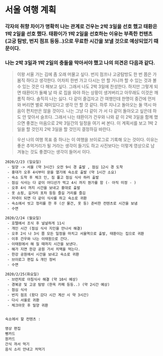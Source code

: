 # 서울 여행 계획
### 각자의 취향 차이가 명확히 나는 관계로 건우는 2박 3일을 선호 했고 태환은 1박 2일을 선호 했다. 태환이가 1박 2일을 선호하는 이유는 부족한 컨텐츠(고궁 탐방, 번지 점프 등등..)으로 무료한 시간을 보낼 것으로 예상되었기 때문이다.  

### 나는 2박 3일과 1박 2일의 충돌을 막아서야 했고 나의 의견은 다음과 같다.

>  이왕 서울 가는 김에 좀 오래 머물고 싶다. 번지 점프나 고궁탐방도 한 번 쯤은 가 봄직    하다고 생각한다. 어차피 한번 가고 다시는 안 할 거니까 할 수 있는 것과 볼 수 있는 것은   다 해보고 싶다. 그래서 나도 2박 3일에 찬성한다. 하지만 그렇게 되면 태환이가 둘째 날 따   로 집을 와야 하는 상황이 생겨버리고 아무래도 이것은 깨롬직 하다. 솔직히 나는 싫다. 다   같이   즐겁자고 간 여행인데 한명이 중간에 먼저 와 버리면 별로 재미있다고 생각 안 할 것   같다.   하루 지나고 돌아오는 둘 역시 마음이 편치만은 않을 것이다. 나는 그냥 다 같이 가   서 다 같이 돌아오고 싶은데 하도 안 맞아서 슬프다. 그래서 나는 태환이가 건우와 나와 같   이 2박 3일을 함께 했으면 좋겠는 마음으로 2박 3일간의 일정을 여기 써 본다. 이 계획서를   보고 1박 2일을 할 것인지 2박 3일을 할 것인지 결정하길 바란다. 

> 우선 나의 여행 목표 중 하나는 이 여행을 브이로그로 기록해 오는 것이다. 
이유는 좋은 추억거리가 될 거라는 생각이 들기도 하고 사진보다는 이렇게 영상으로 남겨놓는 것도 좋겠다는 생각이 들어서 이다. 


```
2020/2/23 (일요일)  
 - 밀양 -> 서울 (약 3시간) 오전 9시 경 출발 , 점심 12시 경 도착 
 - 홍대가 오후 4시부터 문을 열기에 숙소로 출발 (약 1시간 소요)
 - 숙소 도착 후 체크 인, 짐 풀고 점심 식사 하러 출발  
 - 점심 식사는 다 같이 어디선가 먹고 4시 까지 뭔가를 함 (- 아직 미정 - ) 
 - 오후 4시 까지 시간을 보내고 홍대로 출발 
 - 옷 쇼핑, 길거리 포차 등등 즐길 거리를 즐김 
 - 저녁이 되면 다 같이 식사를 하고 숙소로 귀환
 - 숙소에서 씻고 정리를 한 후 (산 물건, 옷 등) 준비한 컨텐츠로 시간을 보냄 
 - 수면

2020/2/24 (월요일)
 - 호텔에서 조식 후 널널하게 11시 
 - 개인 시간 (점심 식사 지인을 만나서 해결)
 - 오후 2시 나 3시 쯤 모든 일정을 마치고 서울역으로 출발, 태환이는 집으로 귀환 
 - 이후 건우와 나는 이태원으로 간다. 
 - 이태원에서 해 질 때까지 시간을 보낸다.
 - 해가 지면 한강 공원 가서 치맥을 먹는다. 
 - 한강 공원에서 시간을 보내고 숙소로 귀환
 - 브이로그 편집 & 개인 정비  
 - 수면 

2020/2/25(화요일)
 - 브런치로 아침식사 해결 (약 10시 예상)
 - 경복궁 및 고궁 탐방 (한옥 카페 등등..) (약 2시간 예상)
 - 점심 식사 
 - 번지 점프 (왔다 갔다 시간 계산 시 약 3시간) 
 - 다시 서울로 귀환
 - 체크아웃 후 밀양 귀환 
 

숙소에서 할 컨텐츠 : 

영상 편집 
뻥카드
원카드
간식 까서 먹기
음식 소리 안내고 처먹기



```
